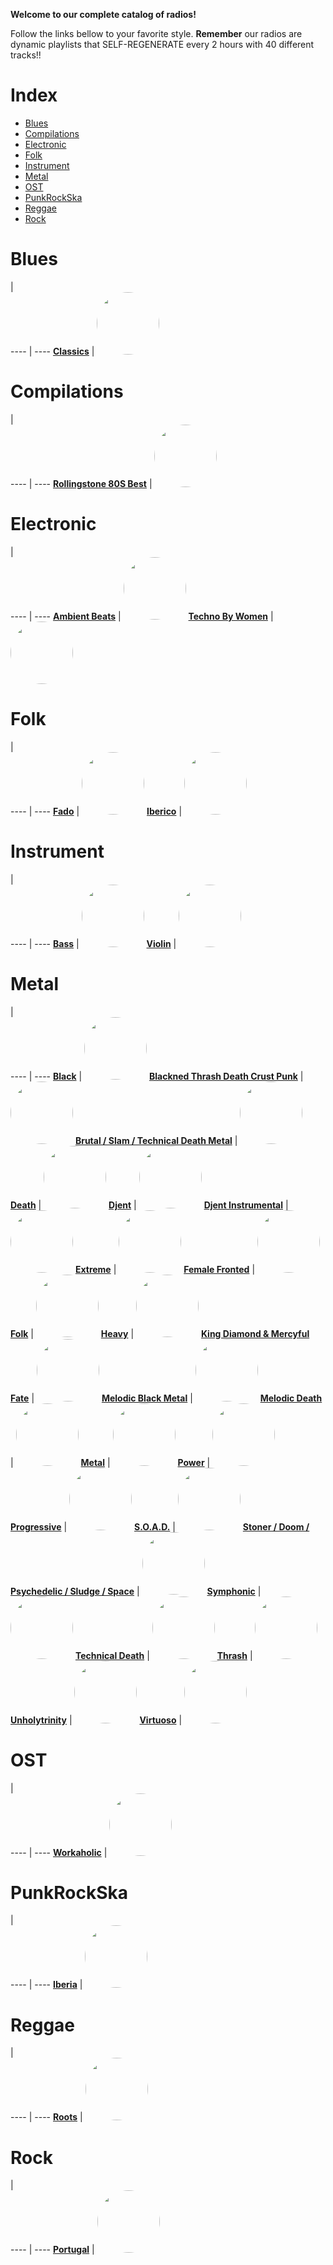 
<style>
figure {
  border: 0px #cccccc solid;
  padding: 4px;
  margin: auto;
  align: center;
}
</style>
**Welcome to our complete catalog of radios!**

Follow the links bellow to your favorite style. **Remember** our radios
are dynamic playlists that SELF-REGENERATE every 2 hours with 40 different
tracks!!

# Index

* [Blues](#Blues)
* [Compilations](#Compilations)
* [Electronic](#Electronic)
* [Folk](#Folk)
* [Instrument](#Instrument)
* [Metal](#Metal)
* [OST](#OST)
* [PunkRockSka](#PunkRockSka)
* [Reggae](#Reggae)
* [Rock](#Rock)

# Blues

  |  
 ---- | ---- 
[**Classics**](https://radioninjapirata.github.io/radio_bluesclassics.html) | <a href="https://radioninjapirata.github.io/radio_bluesclassics.html" target="_blank"><img src="https://mosaic.scdn.co/640/ab67616d0000b27300de56245cba1178ca3eaca8ab67616d0000b273b2c37b66924bba03fd77d558ab67616d0000b273d8eeb392e2f55ce24e071e02ab67616d0000b273f0467068f7e791d62e5258a7" height="100" width="auto" style="border-radius:50%"></a>

# Compilations

  |  
 ---- | ---- 
[**Rollingstone 80S Best**](https://radioninjapirata.github.io/radio_rollingbest80s.html) | <a href="https://radioninjapirata.github.io/radio_rollingbest80s.html" target="_blank"><img src="https://mosaic.scdn.co/640/ab67616d0000b273703edebfd6d911e3bb2d88d2ab67616d0000b2737602becfedf6e25752cb54ffab67616d0000b273a96fcfe9345c77eb15891ee0ab67616d0000b273bc85815182a0877b04310ad0" height="100" width="auto" style="border-radius:50%"></a>

# Electronic

  |  
 ---- | ---- 
[**Ambient Beats**](https://radioninjapirata.github.io/radio_ambbeat.html) | <a href="https://radioninjapirata.github.io/radio_ambbeat.html" target="_blank"><img src="https://mosaic.scdn.co/640/ab67616d0000b2730248a98d95211a159a077cf6ab67616d0000b2731a1ba7785a4b91c8aee7a79cab67616d0000b27333d4ec5905f8262892bb6a5dab67616d0000b273e3ffdfe522ef7a1d3a57cdf1" height="100" width="auto" style="border-radius:50%"></a>
[**Techno By Women**](https://radioninjapirata.github.io/radio_technowomen.html) | <a href="https://radioninjapirata.github.io/radio_technowomen.html" target="_blank"><img src="https://mosaic.scdn.co/640/ab67616d0000b27365a2ef052cb013b00d7efa18ab67616d0000b2739e56e8011f37225075b4e01aab67616d0000b2739e918ea8428573df98e7596eab67616d0000b273fe5c803706ec8c87468cd0c1" height="100" width="auto" style="border-radius:50%"></a>

# Folk

  |  
 ---- | ---- 
[**Fado**](https://radioninjapirata.github.io/radio_fado.html) | <a href="https://radioninjapirata.github.io/radio_fado.html" target="_blank"><img src="https://mosaic.scdn.co/640/ab67616d0000b2738376e61334861ae22fb79b34ab67616d0000b27386a7210e6f8e2b5c827dd284ab67616d0000b273cfa40482825c6530fbea0088ab67616d0000b273eacd048460f8dcc8122940dd" height="100" width="auto" style="border-radius:50%"></a>
[**Iberico**](https://radioninjapirata.github.io/radio_folkiberico.html) | <a href="https://radioninjapirata.github.io/radio_folkiberico.html" target="_blank"><img src="https://mosaic.scdn.co/640/ab67616d0000b27380a29502d1973beb83637fbeab67616d0000b2738fdf3361f8c613a002292352ab67616d0000b273d8c7a1311d4d03815bb68008ab67616d0000b273f9f4db732d4a2272ac9c86ff" height="100" width="auto" style="border-radius:50%"></a>

# Instrument

  |  
 ---- | ---- 
[**Bass**](https://radioninjapirata.github.io/radio_bassists.html) | <a href="https://radioninjapirata.github.io/radio_bassists.html" target="_blank"><img src="https://mosaic.scdn.co/640/ab67616d0000b27334a5fc739fad572336a77ebcab67616d0000b27354b9f0879336c640bd99df75ab67616d0000b273a6339ddad91a8a8b0b3a516aab67616d0000b273f755cb6ad380e86775fcff27" height="100" width="auto" style="border-radius:50%"></a>
[**Violin**](https://radioninjapirata.github.io/radio_violin.html) | <a href="https://radioninjapirata.github.io/radio_violin.html" target="_blank"><img src="https://mosaic.scdn.co/640/ab67616d0000b2739494811cb8eaeffac3337d83ab67616d0000b273a11dbeb1ee309ea950713fb5ab67616d0000b273a457ea5cd66c9141537816a4ab67616d0000b273e38051840ec58a50d18214a7" height="100" width="auto" style="border-radius:50%"></a>

# Metal

  |  
 ---- | ---- 
[**Black**](https://radioninjapirata.github.io/radio_blackmetal.html) | <a href="https://radioninjapirata.github.io/radio_blackmetal.html" target="_blank"><img src="https://mosaic.scdn.co/640/ab67616d0000b27377ae5553f1323778b4e60394ab67616d0000b2737822ecb2467fea20136bf86eab67616d0000b2739f8fff3572b6c88f5e8a1a55ab67616d0000b273e1239b498d1842c2395fe645" height="100" width="auto" style="border-radius:50%"></a>
[**Blackned Thrash Death Crust Punk**](https://radioninjapirata.github.io/radio_blacknedthrash.html) | <a href="https://radioninjapirata.github.io/radio_blacknedthrash.html" target="_blank"><img src="https://mosaic.scdn.co/640/ab67616d0000b2734821e472ee6034e6d9396a64ab67616d0000b2736966323869bc567af651e084ab67616d0000b273843ba467e5a61bde9887795dab67616d0000b2738b80b0f582614d8b1dc4d75d" height="100" width="auto" style="border-radius:50%"></a>
[**Brutal / Slam / Technical Death Metal**](https://radioninjapirata.github.io/radio_brutaldeathmetal.html) | <a href="https://radioninjapirata.github.io/radio_brutaldeathmetal.html" target="_blank"><img src="https://mosaic.scdn.co/640/ab67616d0000b27372d3ddccd033b8e093c82998ab67616d0000b273b317737e6ccfdc513e0b12a6ab67616d0000b273cb6a82347f0b20f40995fa39ab67616d0000b273f0a23f397dfb5adb8e1f18c8" height="100" width="auto" style="border-radius:50%"></a>
[**Death**](https://radioninjapirata.github.io/radio_deathmetal.html) | <a href="https://radioninjapirata.github.io/radio_deathmetal.html" target="_blank"><img src="https://mosaic.scdn.co/640/ab67616d0000b2733786d7eeef708a5f006302e5ab67616d0000b2734d25a2e66fc359c5710a5fa6ab67616d0000b2739d5c6a6adf812b3906bdf2b2ab67616d0000b273f0070186e2e3675dbef006b1" height="100" width="auto" style="border-radius:50%"></a>
[**Djent**](https://radioninjapirata.github.io/radio_djent.html) | <a href="https://radioninjapirata.github.io/radio_djent.html" target="_blank"><img src="https://mosaic.scdn.co/640/ab67616d0000b2734572b086e25374bd03d068baab67616d0000b27384e17dabef3ef16161da1684ab67616d0000b273c024a78b08a45e2b272061feab67616d0000b273c7af40d58349cda5465f3b48" height="100" width="auto" style="border-radius:50%"></a>
[**Djent Instrumental**](https://radioninjapirata.github.io/radio_instrumentaldjent.html) | <a href="https://radioninjapirata.github.io/radio_instrumentaldjent.html" target="_blank"><img src="https://mosaic.scdn.co/640/ab67616d0000b273670c6bf4627a6fdddaeb20f6ab67616d0000b27374b0104ba782af8dd017fe55ab67616d0000b273c7025cb2e7e213a442a33576ab67616d0000b273c822092281e16d971d6ec430" height="100" width="auto" style="border-radius:50%"></a>
[**Extreme**](https://radioninjapirata.github.io/radio_extrememetal.html) | <a href="https://radioninjapirata.github.io/radio_extrememetal.html" target="_blank"><img src="https://mosaic.scdn.co/640/ab67616d0000b27303f7908e744f735d42e8b27aab67616d0000b273cffb54bce9664c98ebe3b146ab67616d0000b273e15f58b21f0f299c3e9b7ad5ab67616d0000b273e9d1e0c8ed5f57ba33e12fed" height="100" width="auto" style="border-radius:50%"></a>
[**Female Fronted**](https://radioninjapirata.github.io/radio_femalefrontedmetal.html) | <a href="https://radioninjapirata.github.io/radio_femalefrontedmetal.html" target="_blank"><img src="https://mosaic.scdn.co/640/ab67616d0000b27342018da1fbf5e21357a1633bab67616d0000b27378dc3cc3122c9fe9f1494d29ab67616d0000b2739f9bf6574ed56401ff04138fab67616d0000b273fa9f69703499c7a088d9a36e" height="100" width="auto" style="border-radius:50%"></a>
[**Folk**](https://radioninjapirata.github.io/radio_folkmetal.html) | <a href="https://radioninjapirata.github.io/radio_folkmetal.html" target="_blank"><img src="https://mosaic.scdn.co/640/ab67616d0000b27335ee721fba6cf073f64d2a82ab67616d0000b27358d65319499098d1877aeefeab67616d0000b273df4f0022832d55d271329628ab67616d0000b273fefc2490b47310442cfdd135" height="100" width="auto" style="border-radius:50%"></a>
[**Heavy**](https://radioninjapirata.github.io/radio_heavymetal.html) | <a href="https://radioninjapirata.github.io/radio_heavymetal.html" target="_blank"><img src="https://mosaic.scdn.co/640/ab67616d0000b2732871f1960fb1586c824ee7adab67616d0000b2736066f698af441420675fecc2ab67616d0000b273a67dfc3bee87adb8f8163213ab67616d0000b273b7be72b7b7e6bfb65a3c0222" height="100" width="auto" style="border-radius:50%"></a>
[**King Diamond & Mercyful Fate**](https://radioninjapirata.github.io/radio_fan_KDMF.html) | <a href="https://radioninjapirata.github.io/radio_fan_KDMF.html" target="_blank"><img src="https://mosaic.scdn.co/640/ab67616d0000b27397620fb16ab7feed6a4da26cab67616d0000b273ad6c7d34ba01375637f060b4ab67616d0000b273b75fcdfbdd239fcf4b79d038ab67616d0000b273bed3cf6d90e79aa317f69705" height="100" width="auto" style="border-radius:50%"></a>
[**Melodic Black Metal**](https://radioninjapirata.github.io/radio_melodicblackmetal.html) | <a href="https://radioninjapirata.github.io/radio_melodicblackmetal.html" target="_blank"><img src="https://mosaic.scdn.co/640/ab67616d0000b2730783dc02b9e60591b7dc73bfab67616d0000b2731bfe9553017216825c80d7fcab67616d0000b27389844af0861dec9dc8549d03ab67616d0000b273e32501c91967838207527d6e" height="100" width="auto" style="border-radius:50%"></a>
[**Melodic Death**](https://radioninjapirata.github.io/radio_melodicdeathmetal.html) | <a href="https://radioninjapirata.github.io/radio_melodicdeathmetal.html" target="_blank"><img src="https://mosaic.scdn.co/640/ab67616d0000b2730764a93d97acc1de13179c9fab67616d0000b2731118de0699bca2f737ae7d9eab67616d0000b273122513d73dc3659c8b6626f1ab67616d0000b273373f4a7e4ddb2a6dce619aed" height="100" width="auto" style="border-radius:50%"></a>
[**Metal**](https://radioninjapirata.github.io/radio_metal.html) | <a href="https://radioninjapirata.github.io/radio_metal.html" target="_blank"><img src="https://mosaic.scdn.co/640/ab67616d0000b273019959585a315bd14b00c67cab67616d0000b2731549dcf0d4151486f71eae4dab67616d0000b27323c41228eac63dcfba76a187ab67616d0000b27323f95f459bf98d67f6f22dd4" height="100" width="auto" style="border-radius:50%"></a>
[**Power**](https://radioninjapirata.github.io/radio_powermetal.html) | <a href="https://radioninjapirata.github.io/radio_powermetal.html" target="_blank"><img src="https://mosaic.scdn.co/640/ab67616d0000b2733111df8989980239a5ebfaddab67616d0000b2737a47d0f084dc8b0a562bbbf2ab67616d0000b273c6ebf9dc2d6563fb553da2fcab67616d0000b273d67e3eb7da4b7185a9b08000" height="100" width="auto" style="border-radius:50%"></a>
[**Progressive**](https://radioninjapirata.github.io/radio_progrock.html) | <a href="https://radioninjapirata.github.io/radio_progrock.html" target="_blank"><img src="https://mosaic.scdn.co/640/ab67616d0000b27304305fb1850d678c3b7588b7ab67616d0000b2736a14cd54972116b2467d4f14ab67616d0000b273cea0d3447f76631f0df8d737ab67616d0000b273f0a8272998f3a0f92b2541dc" height="100" width="auto" style="border-radius:50%"></a>
[**S.O.A.D.**](https://radioninjapirata.github.io/radio_soad.html) | <a href="https://radioninjapirata.github.io/radio_soad.html" target="_blank"><img src="https://mosaic.scdn.co/640/ab67616d0000b2732ab7c92b92825908d4efcdc3ab67616d0000b273869e711ac5cbb1460801e0e0ab67616d0000b273a57ca9e47d038be31c9aee9dab67616d0000b273a867435c4c44dec3733433cd" height="100" width="auto" style="border-radius:50%"></a>
[**Stoner / Doom / Psychedelic / Sludge / Space**](https://radioninjapirata.github.io/radio_stonerrock.html) | <a href="https://radioninjapirata.github.io/radio_stonerrock.html" target="_blank"><img src="https://mosaic.scdn.co/640/ab67616d0000b2731d6dbd29adc436612db24e43ab67616d0000b27357bfa798f8567815932093d3ab67616d0000b273838e5f94311580685b62e4d1ab67616d0000b273b29f071bff933acd9411b517" height="100" width="auto" style="border-radius:50%"></a>
[**Symphonic**](https://radioninjapirata.github.io/radio_symphonicmetal.html) | <a href="https://radioninjapirata.github.io/radio_symphonicmetal.html" target="_blank"><img src="https://mosaic.scdn.co/640/ab67616d0000b2730b54da220db8e0973d803ef1ab67616d0000b2730f17a16c7b7c7ebbf32ca40bab67616d0000b2736b87b2d0f00922c18ca1d341ab67616d0000b273accce2c1d6039c23227eef4f" height="100" width="auto" style="border-radius:50%"></a>
[**Technical Death**](https://radioninjapirata.github.io/radio_technicaldeathmetal.html) | <a href="https://radioninjapirata.github.io/radio_technicaldeathmetal.html" target="_blank"><img src="https://mosaic.scdn.co/640/ab67616d0000b27307daf21b25b9a76e160f3abdab67616d0000b27312daa8bed3b16e05e7523070ab67616d0000b273ab720f44488c8236c86e7062ab67616d0000b273f0bfd5ec6cc780e1afc34c93" height="100" width="auto" style="border-radius:50%"></a>
[**Thrash**](https://radioninjapirata.github.io/radio_thrashmetal.html) | <a href="https://radioninjapirata.github.io/radio_thrashmetal.html" target="_blank"><img src="https://mosaic.scdn.co/640/ab67616d0000b27344bb51ac96f2a7bafab65577ab67616d0000b2736861f7c94ea4c4cffefc473fab67616d0000b2736a3c8c4defa3fe37388628aaab67616d0000b2737ab6685e4103e093cf3fde6a" height="100" width="auto" style="border-radius:50%"></a>
[**Unholytrinity**](https://radioninjapirata.github.io/radio_unholytrinity.html) | <a href="https://radioninjapirata.github.io/radio_unholytrinity.html" target="_blank"><img src="https://mosaic.scdn.co/640/ab67616d0000b2733c5d0c9655047523aeb56af9ab67616d0000b2739683e5d7361bb80bfb00f46dab67616d0000b273a2bce1c979df5f4858c9bb59ab67616d0000b273c8a11e48c91a982d086afc69" height="100" width="auto" style="border-radius:50%"></a>
[**Virtuoso**](https://radioninjapirata.github.io/radio_guitarvirtuoso.html) | <a href="https://radioninjapirata.github.io/radio_guitarvirtuoso.html" target="_blank"><img src="https://mosaic.scdn.co/640/ab67616d0000b2731f6e5b0820594b3a39d90494ab67616d0000b2735636eb3ad6cc1089f3ef8f55ab67616d0000b2739d3f81c5c4a36ccd5f2ecbe8ab67616d0000b273ac83e5769ebe5da4ab3e93c2" height="100" width="auto" style="border-radius:50%"></a>

# OST

  |  
 ---- | ---- 
[**Workaholic**](https://radioninjapirata.github.io/radio_ostworkaholic.html) | <a href="https://radioninjapirata.github.io/radio_ostworkaholic.html" target="_blank"><img src="https://mosaic.scdn.co/640/ab67616d0000b273221a10d1f511ba655ccf90cdab67616d0000b2738236dee9524214e0e6be4a1fab67616d0000b273c65099238b6890773aa8cb41ab67616d0000b273fe52434b1071a5dd9ef5eb91" height="100" width="auto" style="border-radius:50%"></a>

# PunkRockSka

  |  
 ---- | ---- 
[**Iberia**](https://radioninjapirata.github.io/radio_iberianpunkrock.html) | <a href="https://radioninjapirata.github.io/radio_iberianpunkrock.html" target="_blank"><img src="https://mosaic.scdn.co/640/ab67616d0000b27328a1a60ce5e36f36bbf58714ab67616d0000b273bbcebc7e38735dd10ab2f4beab67616d0000b273d024559b186c7860a3429aefab67616d0000b273dbf8ecdbaeb9e6e50e92b10e" height="100" width="auto" style="border-radius:50%"></a>

# Reggae

  |  
 ---- | ---- 
[**Roots**](https://radioninjapirata.github.io/radio_reggaeroots.html) | <a href="https://radioninjapirata.github.io/radio_reggaeroots.html" target="_blank"><img src="https://mosaic.scdn.co/640/ab67616d0000b2730061e7ff8800ec99fe33d515ab67616d0000b2730f911e5074af704a2e13c162ab67616d0000b2733d33e5179ce93b49c2a0078eab67616d0000b27399699bc78046aa7847fa20fe" height="100" width="auto" style="border-radius:50%"></a>

# Rock

  |  
 ---- | ---- 
[**Portugal**](https://radioninjapirata.github.io/radio_rockportugues.html) | <a href="https://radioninjapirata.github.io/radio_rockportugues.html" target="_blank"><img src="https://mosaic.scdn.co/640/ab67616d0000b27334c3d5a0a02ff04233a4a6d7ab67616d0000b27348f80850bac70d0b957be6f7ab67616d0000b2735fffa97add87704c8731b85cab67616d0000b273a6a7e1942ad3526071e43eb6" height="100" width="auto" style="border-radius:50%"></a>